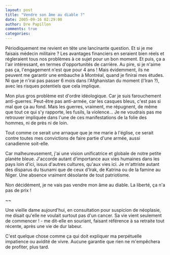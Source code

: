 ```yaml
---
layout: post
title: "Vendre son âme au diable ?"
date: 2005-09-16 02:29:00
author: Dre Papillon
comments: true
categories: 
---
```



Périodiquement me revient en tête une lancinante question.  Et si je me faisais médecin militaire ?  Les avantages financiers en seraient bien réels et régleraient tous nos problèmes à ce sujet pour un bon moment.  Et puis, ça a l'air intéressant, en termes d'opportunités de carrière.  Au pire, si je n'aime pas ça, l'engagement n'est que pour 4 ans !  Mais évidemment, ils ne peuvent me garantir une embauche à Montréal, quand je finirai mes études.  Ni que je n'irai pas passer 6 mois dans l'Afghanistan du moment (l'Iran ?), avec les risques potentiels que cela implique.

Mon plus gros problème est d'ordre idéologique.  Car je suis farouchement anti-guerres.  Peut-être pas anti-armée, car les casques bleus, c'est pas si mal que ça au fond.  Mais les guerres, vraiment, me répugnent, de même que tout ce qui s'y rapporte, les fusils, la violence...  Je ne voudrais pas me retrouver impliquée dans l'une de ces manifestations de la folie des hommes, ni de près ni de loin.

Tout comme ce serait une arnaque que je me marie à l'église, ce serait contre toutes mes convictions de faire partie d'une armée, aussi canadienne soit-elle.

Car malheureusement, j'ai une vision unificatrice et globale de notre petite planète bleue.  J'accorde autant d'importance aux vies humaines dans les pays loin d'ici, issus d'autres cultures, qu'aux vies ici.  Je m'attriste autant des disparus du tsunami que de ceux d'Irak, de Katrina ou de la famine au Niger.  Une absence vraiment désolante de tout patriotisme.

Non décidément, je ne vais pas vendre mon âme au diable.  La liberté, ça n'a pas de prix !


~~


Une vieille dame aujourd'hui, en consultation pour suspicion de néoplasie, me disait qu'elle ne voulait surtout pas d'un cancer.  Sa vie vient seulement de commencer ! - me dit-elle en souriant, faisant référence à sa retraite tout récente, après une vie de dur labeur.

C'est quelque chose comme ça qui doit expliquer ma perpétuelle impatience ou avidité de vivre.  Aucune garantie que rien ne m'empêchera de profiter, plus tard.